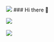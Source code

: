 <img src="https://capsule-render.vercel.app/api?type=waving&color=auto&height=200&section=header&text=Github&fontSize=70" />
### Hi there 👋

<!--
**leejeongkang/leejeongkang** is a ✨ _special_ ✨ repository because its `README.md` (this file) appears on your GitHub profile.

Here are some ideas to get you started:

- 🔭 I’m currently working on ...
- 🌱 I’m currently learning ...
- 👯 I’m looking to collaborate on ...
- 🤔 I’m looking for help with ...
- 💬 Ask me about ...
- 📫 How to reach me: ...
- 😄 Pronouns: ...
- ⚡ Fun fact: ...
-->

<img src="https://github-readme-stats.vercel.app/api/top-langs/?username=leejeongkang&layout=compact"><br><br>
<img src="https://github-readme-stats.vercel.app/api?username=leejeongkang&show_icons=true">

